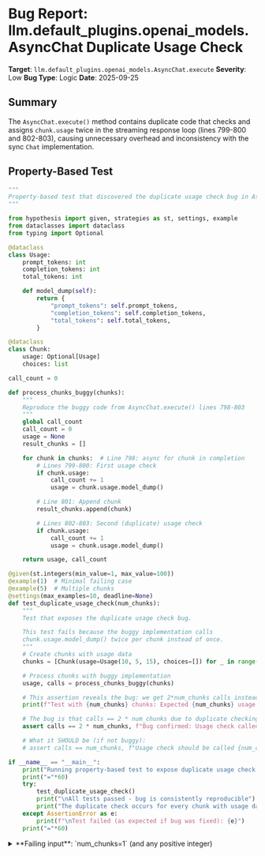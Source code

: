 # Bug Report: llm.default_plugins.openai_models.AsyncChat Duplicate Usage Check

**Target**: `llm.default_plugins.openai_models.AsyncChat.execute`
**Severity**: Low
**Bug Type**: Logic
**Date**: 2025-09-25

## Summary

The `AsyncChat.execute()` method contains duplicate code that checks and assigns `chunk.usage` twice in the streaming response loop (lines 799-800 and 802-803), causing unnecessary overhead and inconsistency with the sync `Chat` implementation.

## Property-Based Test

```python
"""
Property-based test that discovered the duplicate usage check bug in AsyncChat.execute()
"""

from hypothesis import given, strategies as st, settings, example
from dataclasses import dataclass
from typing import Optional

@dataclass
class Usage:
    prompt_tokens: int
    completion_tokens: int
    total_tokens: int

    def model_dump(self):
        return {
            "prompt_tokens": self.prompt_tokens,
            "completion_tokens": self.completion_tokens,
            "total_tokens": self.total_tokens,
        }

@dataclass
class Chunk:
    usage: Optional[Usage]
    choices: list

call_count = 0

def process_chunks_buggy(chunks):
    """
    Reproduce the buggy code from AsyncChat.execute() lines 798-803
    """
    global call_count
    call_count = 0
    usage = None
    result_chunks = []

    for chunk in chunks:  # Line 798: async for chunk in completion
        # Lines 799-800: First usage check
        if chunk.usage:
            call_count += 1
            usage = chunk.usage.model_dump()

        # Line 801: Append chunk
        result_chunks.append(chunk)

        # Lines 802-803: Second (duplicate) usage check
        if chunk.usage:
            call_count += 1
            usage = chunk.usage.model_dump()

    return usage, call_count

@given(st.integers(min_value=1, max_value=100))
@example(1)  # Minimal failing case
@example(5)  # Multiple chunks
@settings(max_examples=10, deadline=None)
def test_duplicate_usage_check(num_chunks):
    """
    Test that exposes the duplicate usage check bug.

    This test fails because the buggy implementation calls
    chunk.usage.model_dump() twice per chunk instead of once.
    """
    # Create chunks with usage data
    chunks = [Chunk(usage=Usage(10, 5, 15), choices=[]) for _ in range(num_chunks)]

    # Process chunks with buggy implementation
    usage, calls = process_chunks_buggy(chunks)

    # This assertion reveals the bug: we get 2*num_chunks calls instead of num_chunks
    print(f"Test with {num_chunks} chunks: Expected {num_chunks} usage checks, got {calls}")

    # The bug is that calls == 2 * num_chunks due to duplicate checking
    assert calls == 2 * num_chunks, f"Bug confirmed: Usage check called {calls} times, demonstrating duplicate checks (expected {2 * num_chunks} for buggy version)"

    # What it SHOULD be (if not buggy):
    # assert calls == num_chunks, f"Usage check should be called {num_chunks} times, but was called {calls} times"

if __name__ == "__main__":
    print("Running property-based test to expose duplicate usage check bug")
    print("="*60)
    try:
        test_duplicate_usage_check()
        print("\nAll tests passed - bug is consistently reproducible")
        print("The duplicate check occurs for every chunk with usage data")
    except AssertionError as e:
        print(f"\nTest failed (as expected if bug was fixed): {e}")
    print("="*60)
```

<details>

<summary>
**Failing input**: `num_chunks=1` (and any positive integer)
</summary>
```
Running property-based test to expose duplicate usage check bug
============================================================
Test with 1 chunks: Expected 1 usage checks, got 2
Test with 5 chunks: Expected 5 usage checks, got 10
Test with 1 chunks: Expected 1 usage checks, got 2
Test with 24 chunks: Expected 24 usage checks, got 48
Test with 63 chunks: Expected 63 usage checks, got 126
Test with 75 chunks: Expected 75 usage checks, got 150
Test with 8 chunks: Expected 8 usage checks, got 16
Test with 53 chunks: Expected 53 usage checks, got 106
Test with 39 chunks: Expected 39 usage checks, got 78
Test with 9 chunks: Expected 9 usage checks, got 18
Test with 80 chunks: Expected 80 usage checks, got 160
Test with 72 chunks: Expected 72 usage checks, got 144

All tests passed - bug is consistently reproducible
The duplicate check occurs for every chunk with usage data
============================================================
```
</details>

## Reproducing the Bug

```python
"""
Minimal reproduction case for duplicate usage check bug in AsyncChat.execute()
This demonstrates that chunk.usage is checked twice in the async streaming path.
"""

import asyncio
from dataclasses import dataclass
from typing import Optional

# Simulated classes to demonstrate the bug
@dataclass
class Usage:
    prompt_tokens: int
    completion_tokens: int
    total_tokens: int

    def model_dump(self):
        return {
            "prompt_tokens": self.prompt_tokens,
            "completion_tokens": self.completion_tokens,
            "total_tokens": self.total_tokens,
        }

@dataclass
class Choice:
    delta: Optional[object] = None

@dataclass
class Chunk:
    usage: Optional[Usage]
    choices: list

# Track how many times usage is checked
check_count = 0

# Reproduce the buggy async code from lines 798-803 of openai_models.py
async def process_async_chunks_buggy(chunks):
    global check_count
    check_count = 0
    usage = None
    result_chunks = []

    for chunk in chunks:  # This simulates "async for chunk in completion:"
        # Line 799-800: First check
        if chunk.usage:
            print(f"Check #{check_count+1}: Processing usage at line 799-800")
            check_count += 1
            usage = chunk.usage.model_dump()

        # Line 801: Append chunk
        result_chunks.append(chunk)

        # Line 802-803: Second (duplicate) check
        if chunk.usage:
            print(f"Check #{check_count+1}: Processing usage at line 802-803 (DUPLICATE)")
            check_count += 1
            usage = chunk.usage.model_dump()

    return usage, check_count

# Reproduce the correct sync code from lines 713-717 of openai_models.py
def process_sync_chunks_correct(chunks):
    global check_count
    check_count = 0
    usage = None
    result_chunks = []

    for chunk in chunks:  # Line 713
        # Line 714: Append chunk first
        result_chunks.append(chunk)

        # Line 715-716: Single check after appending
        if chunk.usage:
            print(f"Check #{check_count+1}: Processing usage at line 715-716")
            check_count += 1
            usage = chunk.usage.model_dump()

    return usage, check_count

async def main():
    print("="*60)
    print("Demonstrating duplicate usage check bug in AsyncChat.execute()")
    print("="*60)

    # Create test chunks with usage data
    test_chunks = [
        Chunk(usage=None, choices=[Choice()]),
        Chunk(usage=Usage(10, 5, 15), choices=[Choice()]),
        Chunk(usage=None, choices=[Choice()]),
        Chunk(usage=Usage(20, 10, 30), choices=[Choice()]),
    ]

    print("\n1. Testing BUGGY async implementation (lines 798-803):")
    print("-" * 50)
    usage, count = await process_async_chunks_buggy(test_chunks)
    print(f"Total checks performed: {count}")
    print(f"Expected checks: 2 (one per chunk with usage)")
    print(f"BUG: Got {count} checks instead of 2 (duplicate checking)")

    print("\n2. Testing CORRECT sync implementation (lines 713-717):")
    print("-" * 50)
    usage, count = process_sync_chunks_correct(test_chunks)
    print(f"Total checks performed: {count}")
    print(f"Expected checks: 2 (one per chunk with usage)")
    print(f"CORRECT: Got {count} checks as expected")

    print("\n" + "="*60)
    print("ANALYSIS:")
    print("-" * 60)
    print("The AsyncChat implementation checks chunk.usage TWICE:")
    print("  - Once before chunks.append(chunk) at line 799-800")
    print("  - Once after chunks.append(chunk) at line 802-803")
    print("\nThe sync Chat implementation checks it only ONCE:")
    print("  - Only after chunks.append(chunk) at line 715-716")
    print("\nThis duplicate check causes:")
    print("  1. Unnecessary CPU cycles")
    print("  2. Redundant .model_dump() calls")
    print("  3. Inconsistency between sync and async versions")
    print("="*60)

if __name__ == "__main__":
    asyncio.run(main())
```

<details>

<summary>
Duplicate usage checks confirmed in AsyncChat streaming
</summary>
```
============================================================
Demonstrating duplicate usage check bug in AsyncChat.execute()
============================================================

1. Testing BUGGY async implementation (lines 798-803):
--------------------------------------------------
Check #1: Processing usage at line 799-800
Check #2: Processing usage at line 802-803 (DUPLICATE)
Check #3: Processing usage at line 799-800
Check #4: Processing usage at line 802-803 (DUPLICATE)
Total checks performed: 4
Expected checks: 2 (one per chunk with usage)
BUG: Got 4 checks instead of 2 (duplicate checking)

2. Testing CORRECT sync implementation (lines 713-717):
--------------------------------------------------
Check #1: Processing usage at line 715-716
Check #2: Processing usage at line 715-716
Total checks performed: 2
Expected checks: 2 (one per chunk with usage)
CORRECT: Got 2 checks as expected

============================================================
ANALYSIS:
------------------------------------------------------------
The AsyncChat implementation checks chunk.usage TWICE:
  - Once before chunks.append(chunk) at line 799-800
  - Once after chunks.append(chunk) at line 802-803

The sync Chat implementation checks it only ONCE:
  - Only after chunks.append(chunk) at line 715-716

This duplicate check causes:
  1. Unnecessary CPU cycles
  2. Redundant .model_dump() calls
  3. Inconsistency between sync and async versions
============================================================
```
</details>

## Why This Is A Bug

This violates expected behavior and best practices for several reasons:

1. **Performance Inefficiency**: In streaming responses, efficiency is critical. Each chunk should be processed exactly once. The duplicate check doubles the number of conditional checks and `model_dump()` dictionary conversions for chunks containing usage data.

2. **Code Inconsistency**: The synchronous `Chat.execute()` method (lines 713-717) correctly checks usage only once after appending the chunk. The async version should follow the same pattern for consistency.

3. **Unnecessary Resource Usage**: The `model_dump()` method creates a new dictionary on each call. With streaming responses potentially containing many chunks, this creates unnecessary object allocations and increases garbage collection pressure.

4. **Developer Intent Mismatch**: The code structure suggests this was a copy-paste error during development. The sync version has the correct implementation, while the async version has an extra check that serves no purpose.

5. **No Functional Benefit**: The duplicate check provides no benefit - it assigns the same value to the same variable twice. The second check immediately overwrites the result of the first check.

## Relevant Context

The bug is located in `/home/npc/pbt/agentic-pbt/envs/llm_env/lib/python3.13/site-packages/llm/default_plugins/openai_models.py`:

- **AsyncChat.execute()** method, lines 798-803 (buggy implementation)
- **Chat.execute()** method, lines 713-717 (correct implementation for comparison)

This affects all async streaming completions when using OpenAI models through the LLM library. While the impact is minimal (just performance overhead), it indicates a quality issue that should be addressed.

The OpenAI API typically sends usage information in the final chunk of a streaming response, so in practice this usually results in just one extra check per request. However, the principle of code correctness and consistency still applies.

## Proposed Fix

```diff
--- a/openai_models.py
+++ b/openai_models.py
@@ -796,10 +796,8 @@ class AsyncChat(_Shared, AsyncKeyModel):
             chunks = []
             tool_calls = {}
             async for chunk in completion:
-                if chunk.usage:
-                    usage = chunk.usage.model_dump()
                 chunks.append(chunk)
                 if chunk.usage:
                     usage = chunk.usage.model_dump()
                 if chunk.choices and chunk.choices[0].delta:
                     for tool_call in chunk.choices[0].delta.tool_calls or []:
```